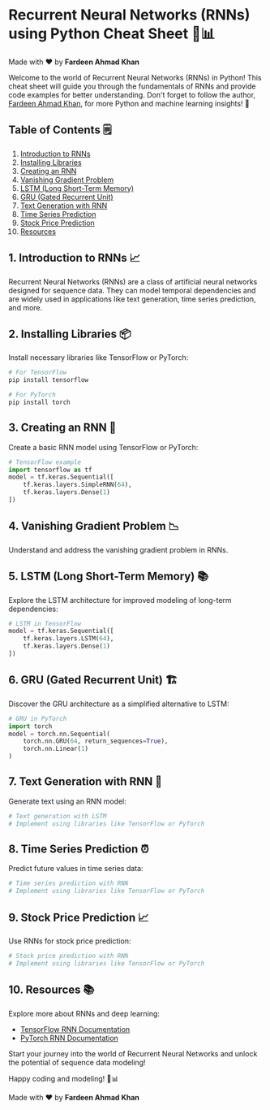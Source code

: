 # Recurrent Neural Networks (RNNs) using Python Cheat Sheet 🚀📊

Made with :heart: by **Fardeen Ahmad Khan**

Welcome to the world of Recurrent Neural Networks (RNNs) in Python! This cheat sheet will guide you through the fundamentals of RNNs and provide code examples for better understanding. Don't forget to follow the author, [Fardeen Ahmad Khan](https://github.com/I-Fardeen), for more Python and machine learning insights! 🙌

## Table of Contents 🗒️

1. [Introduction to RNNs](#introduction-to-rnns)
2. [Installing Libraries](#installing-libraries)
3. [Creating an RNN](#creating-an-rnn)
4. [Vanishing Gradient Problem](#vanishing-gradient-problem)
5. [LSTM (Long Short-Term Memory)](#lstm-long-short-term-memory)
6. [GRU (Gated Recurrent Unit)](#gru-gated-recurrent-unit)
7. [Text Generation with RNN](#text-generation-with-rnn)
8. [Time Series Prediction](#time-series-prediction)
9. [Stock Price Prediction](#stock-price-prediction)
10. [Resources](#resources)

## 1. Introduction to RNNs 📈

Recurrent Neural Networks (RNNs) are a class of artificial neural networks designed for sequence data. They can model temporal dependencies and are widely used in applications like text generation, time series prediction, and more.

## 2. Installing Libraries 📦

Install necessary libraries like TensorFlow or PyTorch:

```python
# For TensorFlow
pip install tensorflow

# For PyTorch
pip install torch
```

## 3. Creating an RNN 🧠

Create a basic RNN model using TensorFlow or PyTorch:

```python
# TensorFlow example
import tensorflow as tf
model = tf.keras.Sequential([
    tf.keras.layers.SimpleRNN(64),
    tf.keras.layers.Dense(1)
])
```

## 4. Vanishing Gradient Problem 📉

Understand and address the vanishing gradient problem in RNNs.

## 5. LSTM (Long Short-Term Memory) 📚

Explore the LSTM architecture for improved modeling of long-term dependencies:

```python
# LSTM in TensorFlow
model = tf.keras.Sequential([
    tf.keras.layers.LSTM(64),
    tf.keras.layers.Dense(1)
])
```

## 6. GRU (Gated Recurrent Unit) 🏗️

Discover the GRU architecture as a simplified alternative to LSTM:

```python
# GRU in PyTorch
import torch
model = torch.nn.Sequential(
    torch.nn.GRU(64, return_sequences=True),
    torch.nn.Linear(1)
)
```

## 7. Text Generation with RNN 📝

Generate text using an RNN model:

```python
# Text generation with LSTM
# Implement using libraries like TensorFlow or PyTorch
```

## 8. Time Series Prediction ⏰

Predict future values in time series data:

```python
# Time series prediction with RNN
# Implement using libraries like TensorFlow or PyTorch
```

## 9. Stock Price Prediction 📈

Use RNNs for stock price prediction:

```python
# Stock price prediction with RNN
# Implement using libraries like TensorFlow or PyTorch
```

## 10. Resources 📚

Explore more about RNNs and deep learning:

- [TensorFlow RNN Documentation](https://www.tensorflow.org/guide/keras/rnn)
- [PyTorch RNN Documentation](https://pytorch.org/docs/stable/nn.html#recurrent-layers)

Start your journey into the world of Recurrent Neural Networks and unlock the potential of sequence data modeling!

Happy coding and modeling! 🚀📊

Made with :heart: by **Fardeen Ahmad Khan**
